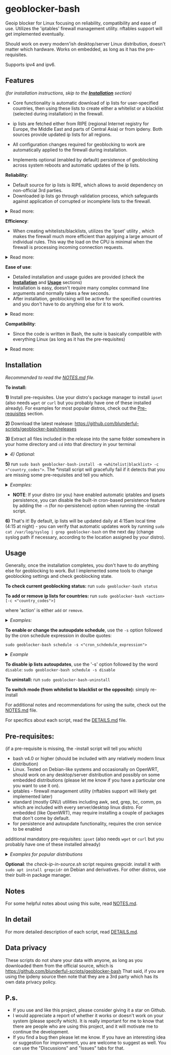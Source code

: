# geoblocker-bash
Geoip blocker for Linux focusing on reliability, compatibility and ease of use. Utilizes the 'iptables' firewall management utility. nftables support will get implemented eventually.

Should work on every modern'ish desktop/server Linux distribution, doesn't matter which hardware. Works on embedded, as long as it has the pre-requisites.

Supports ipv4 and ipv6.
 
## Features
_(for installation instructions, skip to the [**Installation**](#Installation) section)_

* Core functionality is automatic download of ip lists for user-specified countries, then using these lists to create either a whitelist or a blacklist (selected during installation) in the firewall.

* ip lists are fetched either from RIPE (regional Internet registry for Europe, the Middle East and parts of Central Asia) or from ipdeny. Both sources provide updated ip lists for all regions.

* All configuration changes required for geoblocking to work are automatically applied to the firewall during installation.

* Implements optional (enabled by default) persistence of geoblocking across system reboots and automatic updates of the ip lists.

**Reliability**:
- Default source for ip lists is RIPE, which allows to avoid dependency on non-official 3rd parties.
- Downloaded ip lists go through validation process, which safeguards against application of corrupted or incomplete lists to the firewall.

<details> <summary>Read more:</summary>

- All scripts perform extensive error detection and handling, so if something goes wrong, chances for bad consequences are rather low.
- Automatic backup of the firewall state before any changes or updates (optional, enabled by default).
- The *backup script also has a restore command. In case an error occurs while applying changes to the firewall (which normally should never happen), or if you mess something up in the firewall, you can use it to restore the firewall to its previous state.
</details>

**Efficiency**:
- When creating whitelists/blacklists, utilizes the 'ipset' utility , which makes the firewall much more efficient than applying a large amount of individual rules. This way the load on the CPU is minimal when the firewall is processing incoming connection requests.

<details><summary>Read more:</summary>
  
- When creating new ipsets, calculates optimized ipset parameters in order to maximize performance and minimize memory consumption.
- Creating new ipsets is done efficiently, so normally it takes less than a second for a very large list (depending on the CPU of course).
- Only performs necessary actions. For example, if a list is up-to-date and already active in the firewall, it won't be re-validated and re-applied to the firewall until the source data timestamp changes.
- List parsing and validation are implemented through efficient regex processing which is very quick even on slow embedded CPU's.
- Scripts are only active for a short time when invoked either directly by the user or by a cron job (once after a reboot and then periodically for an auto-update - both cron jobs are optional and enabled by default).

</details>

**Ease of use**:
- Detailed installation and usage guides are provided (check the [**Installation**](#Installation) and [**Usage**](#Usage) sections)
- Installation is easy, doesn't require many complex command line arguments and normally takes a few seconds.
- After installation, geoblocking will be active for the specified countries and you don't have to do anything else for it to work.

<details><summary>Read more:</summary>

- Has only 1 non-standard dependency (_ipset_) which should be available from any modern'ish Linux distribution's package manager.
- Comes with an *uninstall script. It completely removes the suite, removes geoblocking firewall rules and restores pre-install firewall policies. No restart is required.
- Sane settings are applied during installation by default, but also lots of command-line options for advanced users or for special corner cases.
- Pre-installation, provides a utility _(check-ip-in-source.sh)_ to check whether specific ip addresses you might want to blacklist or whitelist are indeed included in the list fetched from the source (RIPE or ipdeny).
- Post-installation, provides a utility (symlinked to _'geoblocker-bash'_) for the user to manage and change geoblocking config (adding or removing country codes, changing the cron schedule etc).
- Post-installation, provides a command _('geoblocker-bash status')_ to check geoblocking status, which also reports if there are any issues.
- All that is well documented, read **INSTALLAION**, **NOTES** and **DETAILS** sections for more info.
- Lots of comments in the code, in case you want to change something in it or learn how the scripts are working.
- Besides extensive documentation, each script displays detailed 'usage' info when executed with the '-h' option.
- Checks all user input for sanity and if the input doesn't make sense, tells you why.
</details>

**Compatibility**:
- Since the code is written in Bash, the suite is basically compatible with everything Linux (as long as it has the pre-requisites)
<details> <summary>Read more:</summary>
 
- I paid much attention to compatibility with typical Unix utilities, so the scripts should work even with embedded distributions.
- That said, embedded hardware-oriented distributions may be missing some required utilities. OpenWRT, for example, comes by default without Bash, and without the 'comm' and 'bc' utilities which are required for the scripts to work. So these utilities need to be installed in order for the scripts to work.
- Some (mostly commercial) distros have their own firewall management utilities and even implement their own firewall persistence across reboots. The suite should work on these, too, provided they use iptables as the back-end, but you probably should disable the cron-based persistence solution (more info in the [Pre-requisites](#Pre-requisites) section).
- Scripts check for dependencies before running, so if you are missing some, the scripts just won't run at all.
</details>

## **Installation**

_Recommended to read the [NOTES.md](/NOTES.md) file._

**To install:**

**1)** Install pre-requisites. Use your distro's package manager to install ```ipset``` (also needs ```wget``` or ```curl``` but you probably have one of these installed already). For examples for most popular distros, check out the [Pre-requisites](#Pre-requisites) section.

**2)** Download the latest realease: https://github.com/blunderful-scripts/geoblocker-bash/releases

**3)** Extract all files included in the release into the same folder somewhere in your home directory and ```cd``` into that directory in your terminal

_<details><summary>4) Optional:</summary>_

- If intended use is whitelist and you want to install geoblocker-bash on a **remote** machine, you can run the ```check-ip-in-source.sh``` script before Installation to make sure that your public ip addresses are included in the fetched ip list.

_Example: (for US):_ ```bash check-ip-in-source.sh -c US -i "8.8.8.8 8.8.4.4"``` _(if checking multiple ip addresses, use double quotes)_

- If intended use is blacklist and you know in advance some of the ip addresses you want to block, you can use the check-ip-in-source.sh script to verify that those ip addresses are included in the fetched ip list. The syntax is the same as above.

**Note**: check-ip-in-source.sh has an additional pre-requisite: grepcidr. Install it with your distro's package manager.

</details>

**5)** run ```sudo bash geoblocker-bash-install -m <whitelist|blacklist> -c <"country_codes">```. The *install script will gracefully fail if it detects that you are missing some pre-requisites and tell you which.
_<details><summary>Examples:</summary>_

- example (whitelist Germany and block all other countries): ```sudo bash geoblocker-bash-install -m whitelist -c DE```
- example (blacklist Germany and Netherlands and allow all other countries): ```sudo bash geoblocker-bash-install -m blacklist -c "DE NL"```

(when specifying multiple countries, put the list in double quotes)
</details>

- **NOTE**: If your distro (or you) have enabled automatic iptables and ipsets persistence, you can disable the built-in cron-based persistence feature by adding the ```-n``` (for no-persistence) option when running the -install script.

**6)** That's it! By default, ip lists will be updated daily at 4:15am local time (4:15 at night) - you can verify that automatic updates work by running ```sudo cat /var/log/syslog | grep geoblocker-bash``` on the next day (change syslog path if necessary, according to the location assigned by your distro).

## **Usage**
Generally, once the installation completes, you don't have to do anything else for geoblocking to work. But I implemented some tools to change geoblocking settings and check geoblocking state.

**To check current geoblocking status:** run ```sudo geoblocker-bash status```

**To add or remove ip lists for countries:** run ```sudo geoblocker-bash <action> [-c <"country_codes">]```

where 'action' is either ```add``` or ```remove```.

_<details><summary>Examples:</summary>_
- example (to add ip lists for Germany and Netherlands): ```sudo geoblocker-bash add -c "DE NL"```
- example (to remove the ip list for Germany): ```sudo geoblocker-bash remove -c DE```
</details>

 **To enable or change the autoupdate schedule**, use the ```-s``` option followed by the cron schedule expression in doulbe quotes:

```sudo geoblocker-bash schedule -s <"cron_schdedule_expression">```

 _<details><summary>Example</summary>_

```sudo geoblocker-bash schedule -s "1 4 * * *"```

</details>

**To disable ip lists autoupdates**, use the '-s' option followed by the word ```disable```: ```sudo geoblocker-bash schedule -s disable```
 
**To uninstall:** run ```sudo geoblocker-bash-uninstall```

**To switch mode (from whitelist to blacklist or the opposite):** simply re-install

For additional notes and recommendations for using the suite, check out the [NOTES.md](/NOTES.md) file.

For specifics about each script, read the [DETAILS.md](/DETAILS.md) file.

## **Pre-requisites**:
(if a pre-requisite is missing, the -install script will tell you which)
- bash v4.0 or higher (should be included with any relatively modern linux distribution)
- Linux. Tested on Debian-like systems and occasionally on OpenWRT, should work on any desktop/server distribution and possibly on some embedded distributions (please let me know if you have a particular one you want to use it on).
- iptables - firewall management utility (nftables support will likely get implemented later)
- standard (mostly GNU) utilities including awk, sed, grep, bc, comm, ps which are included with every server/desktop linux distro. For embedded (like OpenWRT), may require installing a couple of packages that don't come by default.
- for persistence and autoupdate functionality, requires the cron service to be enabled

additional mandatory pre-requisites: ```ipset``` (also needs ```wget``` or ```curl``` but you probably have one of these installed already)

_<details><summary>Examples for popular distributions</summary>_

**Debian, Ubuntu, Linux Mint** and any other Debian/Ubuntu derivative: ```sudo apt install ipset```

**Arch**: (you need to have the Extra repository enabled) ```sudo pacman -S ipset```

**Fedora**: ```sudo dnf -y install ipset```

**OpenSUSE**: you may (?) need to add repositories to install ipset as explained here:
https://software.opensuse.org/download/package?package=ipset&project=security%3Anetfilter

then run ```sudo zypper install ipset```

(if you have verified information, please le me know)

**RHEL/CentOS**: install ipset with ```sudo yum install ipset```. If using a specialized firewall management utility such as 'scf', you would probably want to disable the suite's cron-based persistence feature.

</details>


**Optional**: the _check-ip-in-source.sh_ script requires grepcidr. install it with ```sudo apt install grepcidr``` on Debian and derivatives. For other distros, use their built-in package manager.

## **Notes**
For some helpful notes about using this suite, read [NOTES.md](/NOTES.md).

## **In detail**
For more detailed description of each script, read [DETAILS.md](/DETAILS.md).

## **Data privacy**
These scripts do not share your data with anyone, as long as you downloaded them from the official source, which is
https://github.com/blunderful-scripts/geoblocker-bash
That said, if you are using the ipdeny source then note that they are a 3rd party which has its own data privacy policy.

## **P.s.**

- If you use and like this project, please consider giving it a star on Github.
- I would appreciate a report of whether it works or doesn't work on your system (please specify which). It is really important for me to know that there are people who are using this project, and it will motivate me to continue the development.
- If you find a bug then please let me know. If you have an interesting idea or suggestion for improvement, you are welcome to suggest as well. You can use the "Discussions" and "Issues" tabs for that.
